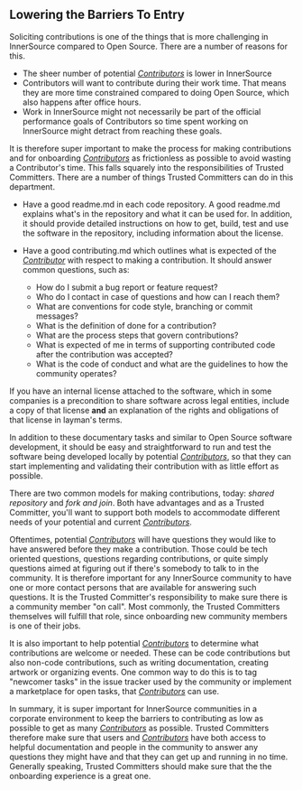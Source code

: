 ## Lowering the Barriers To Entry

Soliciting contributions is one of the things that is more challenging in
InnerSource compared to Open Source. There are a number of reasons for this.

- The sheer number of potential [_Contributors_][CO Introduction] is lower in InnerSource
- Contributors will want to contribute during their work time. That means
  they are more time constrained compared to doing Open Source, which also
  happens after office hours.
- Work in InnerSource might not necessarily be part of the official 
  performance goals of Contributors so time spent working on InnerSource might
  detract from reaching these goals.

It is therefore super important to make the process for making contributions
and for onboarding [_Contributors_][CO Introduction] as frictionless as possible to avoid wasting a
Contributor's time. This falls squarely into the responsibilities of Trusted Committers. There
are a number of things Trusted Committers can do in this department.

- Have a good readme.md in each code repository. A good readme.md explains
  what's in the repository and what it can be used for. In addition, it should
  provide detailed instructions on how to get, build, test and use the software in
  the repository, including information about the license.
- Have a good contributing.md which outlines what is expected of the
  [_Contributor_][CO Introduction] with respect to making a contribution. It should answer common
  questions, such as:

    - How do I submit a bug report or feature request?
    - Who do I contact in case of questions and how can I reach them?
    - What are conventions for code style, branching or commit messages?
    - What is the definition of done for a contribution?
    - What are the process steps that govern contributions?
    - What is expected of me in terms of supporting contributed code after
      the contribution was accepted?
    - What is the code of conduct and what are the guidelines to how the
      community operates?

If you have an internal license attached to the software, which in some
companies is a precondition to share software across legal entities, include a copy
of that license **and** an explanation of the rights and obligations of that
license in layman's terms.
  
In addition to these documentary tasks and similar to Open Source software 
development, it should be easy and straightforward to run and test the software
being developed locally by potential [_Contributors_][CO Introduction], so that they can start
implementing and validating their contribution with as little effort as
possible.

There are two common models for making contributions, today: 
_shared repository_ and _fork and join_. Both have advantages and as a Trusted Committer, 
you'll want to support both models to accommodate different needs of your
potential and current [_Contributors_][CO Introduction].

Oftentimes, potential [_Contributors_][CO Introduction] will have questions they would like to
have answered before they make a contribution. Those could be tech oriented
questions, questions regarding contributions, or quite simply questions aimed at
figuring out if there's somebody to talk to in the community. It is therefore 
important for any InnerSource community to have one or more contact persons
that are available for answering such questions. It is the Trusted Committer's responsibility
to make sure there is a community member "on call". Most commonly, the Trusted Committers
themselves will fulfill that role, since onboarding new community members is
one of their jobs.

It is also important to help potential [_Contributors_][CO Introduction]
to determine what contributions are welcome or needed. These can be code
contributions but also non-code contributions, such as writing documentation,
creating artwork or organizing events. One common way to do this is to tag
"newcomer tasks" in the issue tracker used by the community or implement a
marketplace for open tasks, that [_Contributors_][CO Introduction] can use.

In summary, it is super important for InnerSource communities in a corporate
environment to keep the barriers to contributing as low as possible to get as
many [_Contributors_][CO Introduction] as possible. Trusted Committers therefore make sure that users and
[_Contributors_][CO Introduction] have both access to helpful documentation and people in the
community to answer any questions they might have and that they can get up
and running in no time. Generally speaking, Trusted Committers should make sure that the
the onboarding experience is a great one.

[CO Introduction]: https://github.com/InnerSourceCommons/InnerSourceLearningPath/blob/master/contributor/01-introduction-article.md
